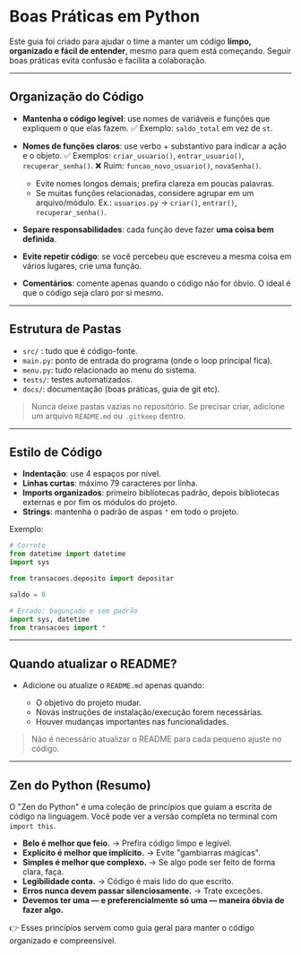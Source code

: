 # Boas Práticas em Python

Este guia foi criado para ajudar o time a manter um código **limpo, organizado e fácil de entender**, mesmo para quem está começando. Seguir boas práticas evita confusão e facilita a colaboração.

---

## Organização do Código

* **Mantenha o código legível**: use nomes de variáveis e funções que expliquem o que elas fazem.
  ✅ Exemplo: `saldo_total` em vez de `st`.

* **Nomes de funções claros**: use verbo + substantivo para indicar a ação e o objeto.
  ✅ Exemplos: `criar_usuario()`, `entrar_usuario()`, `recuperar_senha()`.
  ❌ Ruim: `funcao_novo_usuario()`, `novaSenha()`.

  * Evite nomes longos demais; prefira clareza em poucas palavras.
  * Se muitas funções relacionadas, considere agrupar em um arquivo/módulo. Ex.: `usuarios.py` → `criar()`, `entrar()`, `recuperar_senha()`.

* **Separe responsabilidades**: cada função deve fazer **uma coisa bem definida**.

* **Evite repetir código**: se você percebeu que escreveu a mesma coisa em vários lugares, crie uma função.

* **Comentários**: comente apenas quando o código não for óbvio. O ideal é que o código seja claro por si mesmo.

---

## Estrutura de Pastas

* `src/` : tudo que é código-fonte.
* `main.py`: ponto de entrada do programa (onde o loop principal fica).
* `menu.py`: tudo relacionado ao menu do sistema.
* `tests/`: testes automatizados.
* `docs/`: documentação (boas práticas, guia de git etc).

> Nunca deixe pastas vazias no repositório. Se precisar criar, adicione um arquivo `README.md` ou `.gitkeep` dentro.

---

## Estilo de Código

* **Indentação**: use 4 espaços por nível.
* **Linhas curtas**: máximo 79 caracteres por linha.
* **Imports organizados**: primeiro bibliotecas padrão, depois bibliotecas externas e por fim os módulos do projeto.
* **Strings**: mantenha o padrão de aspas `"` em todo o projeto.

Exemplo:

```python
# Correto
from datetime import datetime
import sys

from transacoes.deposito import depositar

saldo = 0

# Errado: bagunçado e sem padrão
import sys, datetime
from transacoes import *
```

---

## Quando atualizar o README?

* Adicione ou atualize o `README.md` apenas quando:

  * O objetivo do projeto mudar.
  * Novas instruções de instalação/execução forem necessárias.
  * Houver mudanças importantes nas funcionalidades.

> Não é necessário atualizar o README para cada pequeno ajuste no código.

---

## Zen do Python (Resumo)

O "Zen do Python" é uma coleção de princípios que guiam a escrita de código na linguagem.
Você pode ver a versão completa no terminal com `import this`.

* **Belo é melhor que feio.** → Prefira código limpo e legível.
* **Explícito é melhor que implícito.** → Evite "gambiarras mágicas".
* **Simples é melhor que complexo.** → Se algo pode ser feito de forma clara, faça.
* **Legibilidade conta.** → Código é mais lido do que escrito.
* **Erros nunca devem passar silenciosamente.** → Trate exceções.
* **Devemos ter uma — e preferencialmente só uma — maneira óbvia de fazer algo.**

👉 Esses princípios servem como guia geral para manter o código organizado e compreensível.
